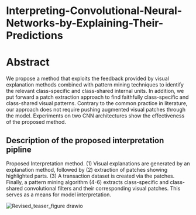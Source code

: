 # Interpreting-Convolutional-Neural-Networks-by-Explaining-Their-Predictions
# Abstract
We propose a method that exploits the feedback provided by visual explanation methods combined with pattern mining techniques to identify the relevant class-specific and class-shared internal units. In addition, we put forward a patch extraction approach to find faithfully class-specific and class-shared visual patterns. Contrary to the common practice in literature, our approach does not require pushing augmented visual patches through the model. Experiments on two CNN architectures show the effectiveness of the proposed method.


## Description of the proposed interpretation pipline
Proposed Interpretation method. (1) Visual explanations are generated by an explanation method, followed by (2) extraction of patches showing highlighted parts. (3) A transaction dataset is created via the patches. Finally, a pattern mining algorithm (4-6) extracts class-specific and class-shared convolutional filters and their corresponding visual patches. This serves as a means for model interpretation.

![Revised_teaser_figure drawio](https://github.com/hamedbehzadi/Interpreting-Convolutional-Neural-Networks-by-Explaining-Their-Predictions/assets/45251957/4c22e848-18ed-4df6-a85e-bb3ad476425e)
